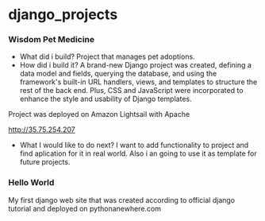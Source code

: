 # django_projects

### Wisdom Pet Medicine
- What did i build?
Project that manages pet adoptions.
- How did i build it?
A brand-new Django project was created, defining a data model and fields, querying the database, and using the framework's built-in URL handlers, views, and templates to structure the rest of the back end. Plus, CSS and JavaScript were incorporated  to enhance the style and usability of Django templates.

Project was deployed on Amazon Lightsail with Apache

http://35.75.254.207
- What I would like to do next?
I want to add functionality to project and find aplication for it in real world. Also i an going to use it as template for future projects.


### Hello World
My first django web site that was created according to official django tutorial and deployed on pythonanewhere.com

